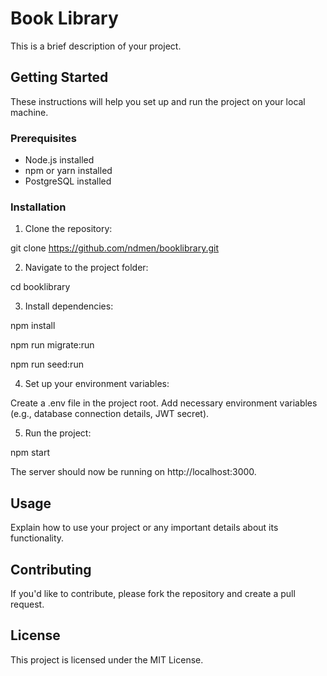 # Book Library 

This is a brief description of your project.

## Getting Started

These instructions will help you set up and run the project on your local machine.

### Prerequisites

- Node.js installed
- npm or yarn installed
- PostgreSQL installed

### Installation

1. Clone the repository:

git clone https://github.com/ndmen/booklibrary.git

2. Navigate to the project folder:

cd booklibrary

3. Install dependencies:

npm install

npm run migrate:run

npm run seed:run

4. Set up your environment variables:

Create a .env file in the project root.
Add necessary environment variables (e.g., database connection details, JWT secret).

5. Run the project:

npm start

The server should now be running on http://localhost:3000.

## Usage

Explain how to use your project or any important details about its functionality.

## Contributing

If you'd like to contribute, please fork the repository and create a pull request.

## License

This project is licensed under the MIT License.